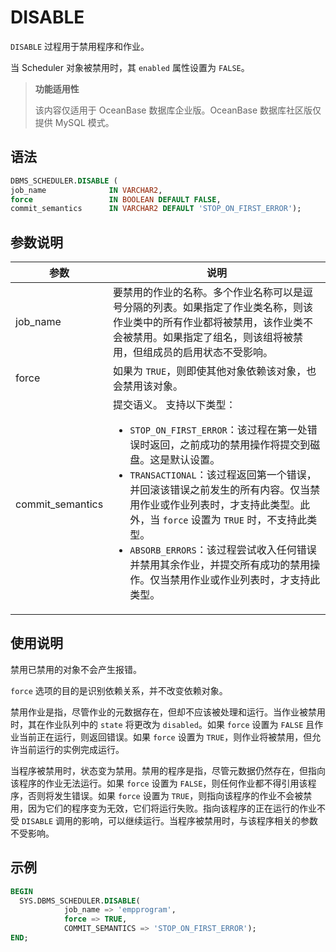 # DISABLE 

`DISABLE` 过程用于禁用程序和作业。

当 Scheduler 对象被禁用时，其 `enabled` 属性设置为 `FALSE`。

>**功能适用性**
>
>该内容仅适用于 OceanBase 数据库企业版。OceanBase 数据库社区版仅提供 MySQL 模式。

## 语法 

```sql
DBMS_SCHEDULER.DISABLE (
job_name              IN VARCHAR2,
force                 IN BOOLEAN DEFAULT FALSE,
commit_semantics      IN VARCHAR2 DEFAULT 'STOP_ON_FIRST_ERROR');
```

## 参数说明 


|        参数       |      说明         |
|------------------|--------------------|
| job_name             | 要禁用的作业的名称。多个作业名称可以是逗号分隔的列表。如果指定了作业类名称，则该作业类中的所有作业都将被禁用，该作业类不会被禁用。如果指定了组名，则该组将被禁用，但组成员的启用状态不受影响。      |
| force            | 如果为 `TRUE`，则即使其他对象依赖该对象，也会禁用该对象。   |
| commit_semantics | 提交语义。 支持以下类型： <ul><li> `STOP_ON_FIRST_ERROR`：该过程在第一处错误时返回，之前成功的禁用操作将提交到磁盘。这是默认设置。   </li><li> `TRANSACTIONAL`：该过程返回第一个错误，并回滚该错误之前发生的所有内容。仅当禁用作业或作业列表时，才支持此类型。此外，当 `force` 设置为 `TRUE` 时，不支持此类型。   </li><li>`ABSORB_ERRORS`：该过程尝试收入任何错误并禁用其余作业，并提交所有成功的禁用操作。仅当禁用作业或作业列表时，才支持此类型。</li></ul>     |



## 使用说明 

禁用已禁用的对象不会产生报错。

`force` 选项的目的是识别依赖关系，并不改变依赖对象。

禁用作业是指，尽管作业的元数据存在，但却不应该被处理和运行。当作业被禁用时，其在作业队列中的 `state` 将更改为 `disabled`。如果 `force` 设置为 `FALSE` 且作业当前正在运行，则返回错误。如果 `force` 设置为 `TRUE`，则作业将被禁用，但允许当前运行的实例完成运行。

当程序被禁用时，状态变为禁用。禁用的程序是指，尽管元数据仍然存在，但指向该程序的作业无法运行。如果 `force` 设置为 `FALSE`，则任何作业都不得引用该程序，否则将发生错误。如果 `force` 设置为 `TRUE`，则指向该程序的作业不会被禁用，因为它们的程序变为无效，它们将运行失败。指向该程序的正在运行的作业不受 `DISABLE` 调用的影响，可以继续运行。当程序被禁用时，与该程序相关的参数不受影响。

## 示例 

```sql
BEGIN
  SYS.DBMS_SCHEDULER.DISABLE(
            job_name => 'empprogram',
            force => TRUE,
            COMMIT_SEMANTICS => 'STOP_ON_FIRST_ERROR');
END;
```